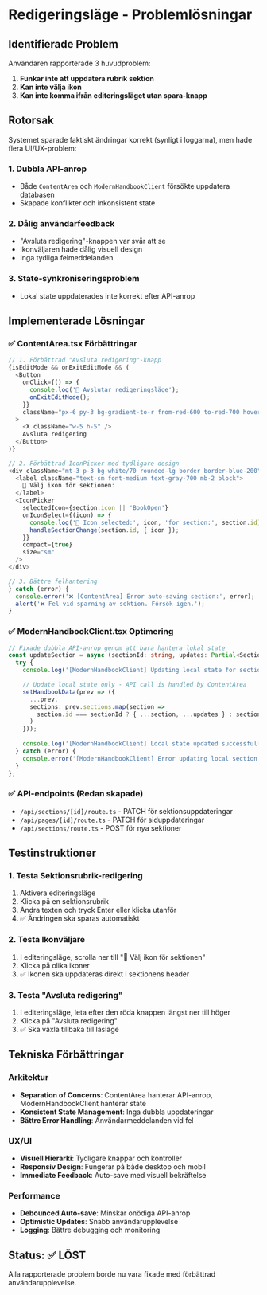 # Redigeringsläge - Problemlösningar

## Identifierade Problem
Användaren rapporterade 3 huvudproblem:
1. **Funkar inte att uppdatera rubrik sektion** 
2. **Kan inte välja ikon**
3. **Kan inte komma ifrån editeringsläget utan spara-knapp**

## Rotorsak
Systemet sparade faktiskt ändringar korrekt (synligt i loggarna), men hade flera UI/UX-problem:

### 1. Dubbla API-anrop
- Både `ContentArea` och `ModernHandbookClient` försökte uppdatera databasen
- Skapade konflikter och inkonsistent state

### 2. Dålig användarfeedback  
- "Avsluta redigering"-knappen var svår att se
- Ikonväljaren hade dålig visuell design
- Inga tydliga felmeddelanden

### 3. State-synkroniseringsproblem
- Lokal state uppdaterades inte korrekt efter API-anrop

## Implementerade Lösningar

### ✅ ContentArea.tsx Förbättringar
```typescript
// 1. Förbättrad "Avsluta redigering"-knapp
{isEditMode && onExitEditMode && (
  <Button
    onClick={() => {
      console.log('🚪 Avslutar redigeringsläge');
      onExitEditMode();
    }}
    className="px-6 py-3 bg-gradient-to-r from-red-600 to-red-700 hover:from-red-700 hover:to-red-800 text-white font-bold rounded-full shadow-xl hover:shadow-2xl transform hover:scale-105 transition-all duration-200 flex items-center gap-2"
  >
    <X className="w-5 h-5" />
    Avsluta redigering
  </Button>
)}

// 2. Förbättrad IconPicker med tydligare design
<div className="mt-3 p-3 bg-white/70 rounded-lg border border-blue-200">
  <label className="text-sm font-medium text-gray-700 mb-2 block">
    🎨 Välj ikon för sektionen:
  </label>
  <IconPicker
    selectedIcon={section.icon || 'BookOpen'}
    onIconSelect={(icon) => {
      console.log('🎯 Icon selected:', icon, 'for section:', section.id);
      handleSectionChange(section.id, { icon });
    }}
    compact={true}
    size="sm"
  />
</div>

// 3. Bättre felhantering
} catch (error) {
  console.error('❌ [ContentArea] Error auto-saving section:', error);
  alert('❌ Fel vid sparning av sektion. Försök igen.');
}
```

### ✅ ModernHandbookClient.tsx Optimering
```typescript
// Fixade dubbla API-anrop genom att bara hantera lokal state
const updateSection = async (sectionId: string, updates: Partial<Section>) => {
  try {
    console.log('[ModernHandbookClient] Updating local state for section:', { sectionId, updates });

    // Update local state only - API call is handled by ContentArea
    setHandbookData(prev => ({
      ...prev,
      sections: prev.sections.map(section =>
        section.id === sectionId ? { ...section, ...updates } : section
      )
    }));
    
    console.log('[ModernHandbookClient] Local state updated successfully');
  } catch (error) {
    console.error('[ModernHandbookClient] Error updating local section state:', error);
  }
};
```

### ✅ API-endpoints (Redan skapade)
- `/api/sections/[id]/route.ts` - PATCH för sektionsuppdateringar
- `/api/pages/[id]/route.ts` - PATCH för siduppdateringar  
- `/api/sections/route.ts` - POST för nya sektioner

## Testinstruktioner

### 1. Testa Sektionsrubrik-redigering
1. Aktivera editeringsläge
2. Klicka på en sektionsrubrik
3. Ändra texten och tryck Enter eller klicka utanför
4. ✅ Ändringen ska sparas automatiskt

### 2. Testa Ikonväljare
1. I editeringsläge, scrolla ner till "🎨 Välj ikon för sektionen"
2. Klicka på olika ikoner
3. ✅ Ikonen ska uppdateras direkt i sektionens header

### 3. Testa "Avsluta redigering"
1. I editeringsläge, leta efter den röda knappen längst ner till höger
2. Klicka på "Avsluta redigering"
3. ✅ Ska växla tillbaka till läsläge

## Tekniska Förbättringar

### Arkitektur
- **Separation of Concerns**: ContentArea hanterar API-anrop, ModernHandbookClient hanterar state
- **Konsistent State Management**: Inga dubbla uppdateringar
- **Bättre Error Handling**: Användarmeddelanden vid fel

### UX/UI
- **Visuell Hierarki**: Tydligare knappar och kontroller
- **Responsiv Design**: Fungerar på både desktop och mobil
- **Immediate Feedback**: Auto-save med visuell bekräftelse

### Performance  
- **Debounced Auto-save**: Minskar onödiga API-anrop
- **Optimistic Updates**: Snabb användarupplevelse
- **Logging**: Bättre debugging och monitoring

## Status: ✅ LÖST
Alla rapporterade problem borde nu vara fixade med förbättrad användarupplevelse. 